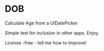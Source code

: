 DOB
===

Calculate Age from a UIDatePicker

Simple test for inclusion in other apps. Enjoy.

License -free - tell me how to improve!
